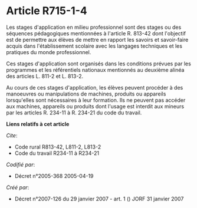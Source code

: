 # Article R715-1-4

Les stages d'application en milieu professionnel sont des stages ou des séquences pédagogiques mentionnées à l'article R.
813-42 dont l'objectif est de permettre aux élèves de mettre en rapport les savoirs et savoir-faire acquis dans
l'établissement scolaire avec les langages techniques et les pratiques du monde professionnel.

Ces stages d'application sont organisés dans les conditions prévues par les programmes et les référentiels nationaux
mentionnés au deuxième alinéa des articles L. 811-2 et L. 813-2.

Au cours de ces stages d'application, les élèves peuvent procéder à des manoeuvres ou manipulations de machines, produits ou
appareils lorsqu'elles sont nécessaires à leur formation. Ils ne peuvent pas accéder aux machines, appareils ou produits dont
l'usage est interdit aux mineurs par les articles R. 234-11 à R. 234-21 du code du travail.

**Liens relatifs à cet article**

_Cite_:

  - Code rural R813-42, L811-2, L813-2
  - Code du travail R234-11 à R234-21

_Codifié par_:

  - Décret n°2005-368 2005-04-19

_Créé par_:

  - Décret n°2007-126 du 29 janvier 2007 - art. 1 () JORF 31 janvier 2007

